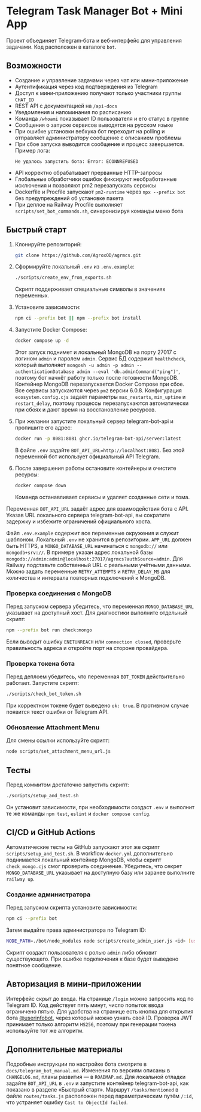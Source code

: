 <!-- Назначение файла: краткая документация по проекту. -->

# Telegram Task Manager Bot + Mini App

Проект объединяет Telegram‑бота и веб‑интерфейс для управления задачами. Код расположен в каталоге `bot`.

## Возможности

- Создание и управление задачами через чат или мини‑приложение
- Аутентификация через код подтверждения из Telegram
- Доступ к мини‑приложению получают только участники группы `CHAT_ID`
- REST API с документацией на `/api-docs`
- Уведомления и напоминания по расписанию
- Команда `/whoami` показывает ID пользователя и его статус в группе
- Сообщения о запуске сервисов выводятся на русском языке
- При ошибке установки вебхука бот переходит на polling
  и отправляет администратору сообщение с описанием проблемы
- При сбое запуска выводится сообщение и процесс завершается. Пример лога:
  ```
  Не удалось запустить бота: Error: ECONNREFUSED
  ```
- API корректно обрабатывает прерванные HTTP-запросы
- Глобальные обработчики ошибок фиксируют необработанные исключения
  и позволяют pm2 перезапускать сервисы
- Dockerfile и Procfile запускают `pm2-runtime` через `npx --prefix bot`
  без предупреждений об установке пакета
- При деплое на Railway Procfile выполняет `scripts/set_bot_commands.sh`,
  синхронизируя команды меню бота

## Быстрый старт

1. Клонируйте репозиторий:
   ```bash
   git clone https://github.com/AgroxOD/agrmcs.git
   ```
2. Сформируйте локальный `.env` из `.env.example`:
   ```bash
   ./scripts/create_env_from_exports.sh
   ```
   Скрипт поддерживает специальные символы в значениях переменных.
3. Установите зависимости:
   ```bash
   npm ci --prefix bot || npm --prefix bot install
   ```
4. Запустите Docker Compose:
   ```bash
   docker compose up -d
   ```
   Этот запуск поднимет и локальный MongoDB на порту 27017 с логином `admin` и паролем `admin`.
    Сервис БД содержит `healthcheck`, который выполняет `mongosh -u admin -p admin --authenticationDatabase admin --eval 'db.adminCommand("ping")'`, поэтому бот начнёт работу только после готовности MongoDB. Контейнер MongoDB перезапускается Docker Compose при сбое.
  Все сервисы запускаются через `pm2` версии 6.0.8. Конфигурация
  `ecosystem.config.cjs` задаёт параметры `max_restarts`, `min_uptime` и `restart_delay`,
  поэтому процессы перезапускаются автоматически при сбоях и дают время на восстановление ресурсов.

5. При желании запустите локальный сервер telegram-bot-api и пропишите его адрес:
   ```bash
   docker run -p 8081:8081 ghcr.io/telegram-bot-api/server:latest
   ```
   В файле `.env` задайте `BOT_API_URL=http://localhost:8081`. Без этой переменной
   бот использует официальный API Telegram.

6. После завершения работы остановите контейнеры и очистите ресурсы:
   ```bash
   docker compose down
   ```
   Команда останавливает сервисы и удаляет созданные сети и тома.

Переменная `BOT_API_URL` задаёт адрес для взаимодействия бота с API.
Указав URL локального сервера telegram-bot-api, вы сократите задержку
и избежите ограничений официального хоста.

Файл `.env.example` содержит все переменные окружения и служит шаблоном. Локальный `.env` не хранится в репозитории. `APP_URL` должен быть HTTPS, а `MONGO_DATABASE_URL` начинаться с `mongodb://` или `mongodb+srv://`. В примере указан адрес локальной базы `mongodb://admin:admin@localhost:27017/agrmcs?authSource=admin`. Для Railway подставьте собственный URL с реальными учётными данными.
Можно задать переменные `RETRY_ATTEMPTS` и `RETRY_DELAY_MS` для количества и интервала повторных подключений к MongoDB.


### Проверка соединения с MongoDB

Перед запуском сервера убедитесь, что переменная `MONGO_DATABASE_URL` указывает на доступный хост. Для диагностики выполните отдельный скрипт:

```bash
npm --prefix bot run check:mongo
```

Если выводит ошибку `ENETUNREACH` или `connection closed`, проверьте правильность адреса и откройте порт на стороне провайдера.

### Проверка токена бота

Перед деплоем убедитесь, что переменная `BOT_TOKEN` действительно работает. Запустите скрипт:

```bash
./scripts/check_bot_token.sh
```

При корректном токене будет выведено `ok: true`. В противном случае появится текст ошибки от Telegram API.

### Обновление Attachment Menu

Для смены ссылки используйте скрипт:

```bash
node scripts/set_attachment_menu_url.js
```

## Тесты

Перед коммитом достаточно запустить скрипт:
```bash
./scripts/setup_and_test.sh
```
Он установит зависимости, при необходимости создаст `.env` и выполнит те же
команды `npm test`, `eslint` и `docker compose config`.

## CI/CD и GitHub Actions

Автоматические тесты на GitHub запускают этот же скрипт
`scripts/setup_and_test.sh`. В workflow `docker.yml` дополнительно поднимается
локальный контейнер MongoDB, чтобы скрипт `check_mongo.cjs` смог проверить
соединение. Убедитесь, что секрет `MONGO_DATABASE_URL` указывает на доступную
базу или заранее выполните `railway up`.


### Создание администратора

Перед запуском скрипта установите зависимости:

```bash
npm ci --prefix bot
```

Затем выдайте права администратора по Telegram ID:

```bash
NODE_PATH=./bot/node_modules node scripts/create_admin_user.js <id> [username]
```

Скрипт создаст пользователя с ролью `admin` либо обновит существующего.
При ошибке подключения к базе будет выведено понятное сообщение.

## Авторизация в мини‑приложении

Интерфейс скрыт до входа. На странице `/login` можно запросить код по Telegram ID.
Код действует пять минут, число попыток ввода ограничено пятью.
Для удобства на странице есть кнопка для открытия бота [@userinfobot](https://telegram.me/userinfobot), через который можно узнать свой ID.
Проверка JWT принимает только алгоритм `HS256`, поэтому при генерации токена используйте тот же алгоритм.

## Дополнительные материалы

Подробные инструкции по настройке бота смотрите в `docs/telegram_bot_manual.md`.
Изменения по версиям описаны в `CHANGELOG.md`, планы развития — в `ROADMAP.md`.
Для локальной отладки задайте `BOT_API_URL` в `.env` и запустите контейнер telegram-bot-api, как показано в разделе «Быстрый старт».
Маршрут `/tasks/mentioned` в файле `routes/tasks.js` расположен перед параметрическим путём `/:id`, что устраняет ошибку `Cast to ObjectId failed`.

